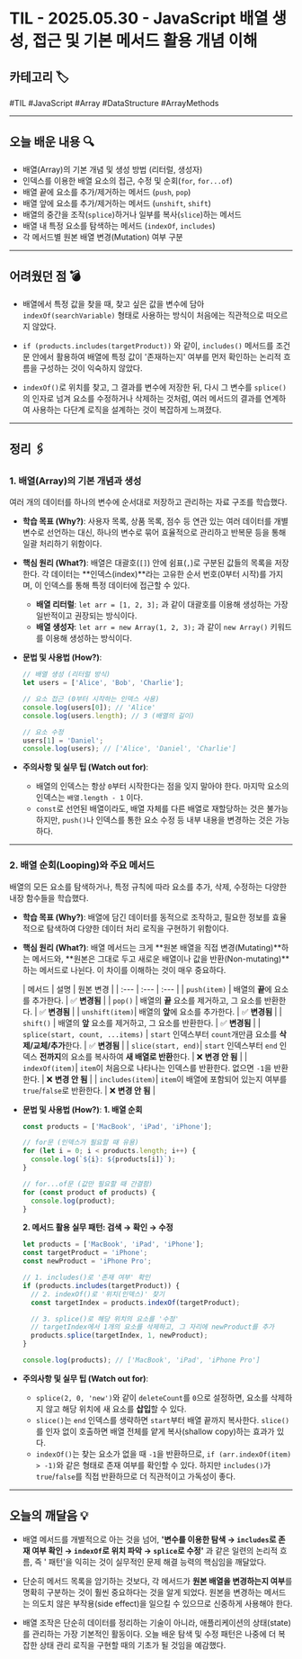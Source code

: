 # TIL - 2025.05.30 - JavaScript 배열 생성, 접근 및 기본 메서드 활용 개념 이해

## 카테고리 🏷️

#TIL #JavaScript #Array #DataStructure #ArrayMethods

---

## 오늘 배운 내용 🔍

- 배열(Array)의 기본 개념 및 생성 방법 (리터럴, 생성자)
- 인덱스를 이용한 배열 요소의 접근, 수정 및 순회(`for`, `for...of`)
- 배열 끝에 요소를 추가/제거하는 메서드 (`push`, `pop`)
- 배열 앞에 요소를 추가/제거하는 메서드 (`unshift`, `shift`)
- 배열의 중간을 조작(`splice`)하거나 일부를 복사(`slice`)하는 메서드
- 배열 내 특정 요소를 탐색하는 메서드 (`indexOf`, `includes`)
- 각 메서드별 원본 배열 변경(Mutation) 여부 구분

---

## 어려웠던 점 💣

* 배열에서 특정 값을 찾을 때, 찾고 싶은 값을 변수에 담아 `indexOf(searchVariable)` 형태로 사용하는 방식이 처음에는 직관적으로 떠오르지 않았다.

* `if (products.includes(targetProduct))` 와 같이, `includes()` 메서드를 조건문 안에서 활용하여 배열에 특정 값이 '존재하는지' 여부를 먼저 확인하는 논리적 흐름을
  구성하는 것이 익숙하지 않았다.

* `indexOf()`로 위치를 찾고, 그 결과를 변수에 저장한 뒤, 다시 그 변수를 `splice()`의 인자로 넘겨 요소를 수정하거나 삭제하는 것처럼, 여러 메서드의 결과를 연계하여 사용하는 다단계 로직을
  설계하는 것이 복잡하게 느껴졌다.

---

## 정리 🖇️

### 1. 배열(Array)의 기본 개념과 생성

여러 개의 데이터를 하나의 변수에 순서대로 저장하고 관리하는 자료 구조를 학습했다.

* **학습 목표 (Why?)**:
  사용자 목록, 상품 목록, 점수 등 연관 있는 여러 데이터를 개별 변수로 선언하는 대신, 하나의 변수로 묶어 효율적으로 관리하고 반복문 등을 통해 일괄 처리하기 위함이다.

* **핵심 원리 (What?)**:
  배열은 대괄호(`[]`) 안에 쉼표(`,`)로 구분된 값들의 목록을 저장한다. 각 데이터는 **인덱스(index)**라는 고유한 순서 번호(0부터 시작)를 가지며, 이 인덱스를 통해 특정 데이터에 접근할 수
  있다.
    * **배열 리터럴**: `let arr = [1, 2, 3];` 과 같이 대괄호를 이용해 생성하는 가장 일반적이고 권장되는 방식이다.
    * **배열 생성자**: `let arr = new Array(1, 2, 3);` 과 같이 `new Array()` 키워드를 이용해 생성하는 방식이다.

* **문법 및 사용법 (How?)**:
  ```javascript
  // 배열 생성 (리터럴 방식)
  let users = ['Alice', 'Bob', 'Charlie'];

  // 요소 접근 (0부터 시작하는 인덱스 사용)
  console.log(users[0]); // 'Alice'
  console.log(users.length); // 3 (배열의 길이)

  // 요소 수정
  users[1] = 'Daniel';
  console.log(users); // ['Alice', 'Daniel', 'Charlie']
  ```

* **주의사항 및 실무 팁 (Watch out for)**:
    * 배열의 인덱스는 항상 `0`부터 시작한다는 점을 잊지 말아야 한다. 마지막 요소의 인덱스는 `배열.length - 1` 이다.
    * `const`로 선언된 배열이라도, 배열 자체를 다른 배열로 재할당하는 것은 불가능하지만, `push()`나 인덱스를 통한 요소 수정 등 내부 내용을 변경하는 것은 가능하다.

---

### 2. 배열 순회(Looping)와 주요 메서드

배열의 모든 요소를 탐색하거나, 특정 규칙에 따라 요소를 추가, 삭제, 수정하는 다양한 내장 함수들을 학습했다.

* **학습 목표 (Why?)**:
  배열에 담긴 데이터를 동적으로 조작하고, 필요한 정보를 효율적으로 탐색하여 다양한 데이터 처리 로직을 구현하기 위함이다.

* **핵심 원리 (What?)**:
  배열 메서드는 크게 **원본 배열을 직접 변경(Mutating)**하는 메서드와, **원본은 그대로 두고 새로운 배열이나 값을 반환(Non-mutating)**하는 메서드로 나뉜다. 이 차이를 이해하는 것이 매우
  중요하다.

  | 메서드 | 설명 | 원본 변경 |
      | :--- | :--- | :--- |
  | `push(item)` | 배열의 **끝**에 요소를 추가한다. | ✅ **변경됨** |
  | `pop()` | 배열의 **끝** 요소를 제거하고, 그 요소를 반환한다. | ✅ **변경됨** |
  | `unshift(item)`| 배열의 **앞**에 요소를 추가한다. | ✅ **변경됨** |
  | `shift()` | 배열의 **앞** 요소를 제거하고, 그 요소를 반환한다. | ✅ **변경됨** |
  | `splice(start, count, ...items)` | `start` 인덱스부터 `count`개만큼 요소를 **삭제/교체/추가**한다. | ✅ **변경됨** |
  | `slice(start, end)`| `start` 인덱스부터 `end` 인덱스 **전까지**의 요소를 복사하여 **새 배열로 반환**한다. | ❌ **변경 안 됨** |
  | `indexOf(item)`| `item`이 처음으로 나타나는 인덱스를 반환한다. 없으면 `-1`을 반환한다. | ❌ **변경 안 됨** |
  | `includes(item)`| `item`이 배열에 포함되어 있는지 여부를 `true`/`false`로 반환한다. | ❌ **변경 안 됨** |

* **문법 및 사용법 (How?)**:
  **1. 배열 순회**
  ```javascript
  const products = ['MacBook', 'iPad', 'iPhone'];

  // for문 (인덱스가 필요할 때 유용)
  for (let i = 0; i < products.length; i++) {
    console.log(`${i}: ${products[i]}`);
  }

  // for...of문 (값만 필요할 때 간결함)
  for (const product of products) {
    console.log(product);
  }
  ```

  **2. 메서드 활용 실무 패턴: 검색 → 확인 → 수정**
  ```javascript
  let products = ['MacBook', 'iPad', 'iPhone'];
  const targetProduct = 'iPhone';
  const newProduct = 'iPhone Pro';

  // 1. includes()로 '존재 여부' 확인
  if (products.includes(targetProduct)) {
    // 2. indexOf()로 '위치(인덱스)' 찾기
    const targetIndex = products.indexOf(targetProduct);

    // 3. splice()로 해당 위치의 요소를 '수정'
    // targetIndex에서 1개의 요소를 삭제하고, 그 자리에 newProduct를 추가
    products.splice(targetIndex, 1, newProduct);
  }

  console.log(products); // ['MacBook', 'iPad', 'iPhone Pro']
  ```

* **주의사항 및 실무 팁 (Watch out for)**:
    * `splice(2, 0, 'new')`와 같이 `deleteCount`를 `0`으로 설정하면, 요소를 삭제하지 않고 해당 위치에 새 요소를 **삽입**할 수 있다.
    * `slice()`는 `end` 인덱스를 생략하면 `start`부터 배열 끝까지 복사한다. `slice()`를 인자 없이 호출하면 배열 전체를 얕게 복사(shallow copy)하는 효과가 있다.
    * `indexOf()`는 찾는 요소가 없을 때 `-1`을 반환하므로, `if (arr.indexOf(item) > -1)`와 같은 형태로 존재 여부를 확인할 수 있다. 하지만 `includes()`가
      `true`/`false`를 직접 반환하므로 더 직관적이고 가독성이 좋다.

---

## 오늘의 깨달음 💡

* 배열 메서드를 개별적으로 아는 것을 넘어, **'변수를 이용한 탐색 → `includes`로 존재 여부 확인 → `indexOf`로 위치 파악 → `splice`로 수정'** 과 같은 일련의 논리적 흐름, 즉 '
  패턴'을 익히는 것이 실무적인 문제 해결 능력의 핵심임을 깨달았다.

* 단순히 메서드 목록을 암기하는 것보다, 각 메서드가 **원본 배열을 변경하는지 여부**를 명확히 구분하는 것이 훨씬 중요하다는 것을 알게 되었다. 원본을 변경하는 메서드는 의도치 않은 부작용(side
  effect)을 일으킬 수 있으므로 신중하게 사용해야 한다.

* 배열 조작은 단순히 데이터를 정리하는 기술이 아니라, 애플리케이션의 상태(state)를 관리하는 가장 기본적인 활동이다. 오늘 배운 탐색 및 수정 패턴은 나중에 더 복잡한 상태 관리 로직을 구현할 때의 기초가 될
  것임을 예감했다.